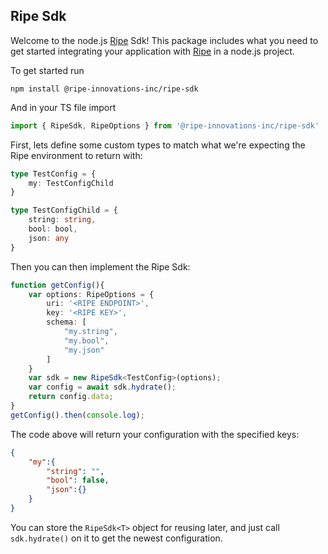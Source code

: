 ## Ripe Sdk

Welcome to the node.js [Ripe](https://app.ripecloud.io) Sdk! This package includes what you need to get started integrating your application with [Ripe](https://app.ripecloud.io) in a node.js project.

To get started run 
```
npm install @ripe-innovations-inc/ripe-sdk
```

And in your TS file import
```ts
import { RipeSdk, RipeOptions } from '@ripe-innovations-inc/ripe-sdk'
```

First, lets define some custom types to match what we're expecting the Ripe environment to return with:
```ts
type TestConfig = {
    my: TestConfigChild
}

type TestConfigChild = {
    string: string,
    bool: bool,
    json: any
}
```

Then you can then implement the Ripe Sdk:
```ts
function getConfig(){
    var options: RipeOptions = {
        uri: '<RIPE ENDPOINT>',
        key: '<RIPE KEY>',
        schema: [
            "my.string",
            "my.bool",
            "my.json"
        ]
    }
    var sdk = new RipeSdk<TestConfig>(options);
    var config = await sdk.hydrate();
    return config.data;
}
getConfig().then(console.log);

```
The code above will return your configuration with the specified keys:
```json
{
    "my":{
        "string": "",
        "bool": false,
        "json":{}
    }
}
```
You can store the `RipeSdk<T>` object for reusing later, and just call `sdk.hydrate()` on it to get the newest configuration.

